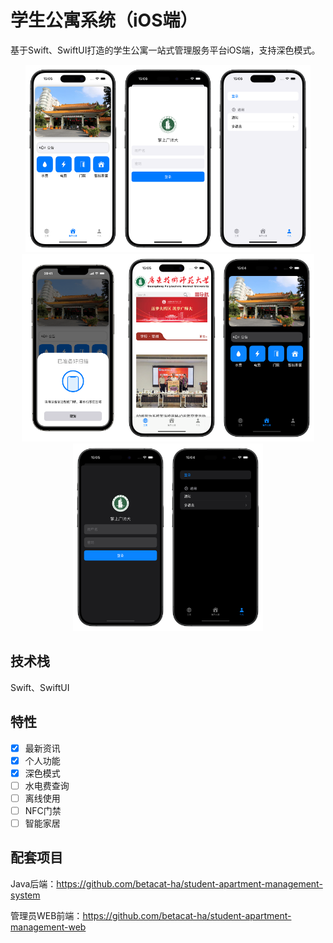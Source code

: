 #  学生公寓系统（iOS端）

基于Swift、SwiftUI打造的学生公寓一站式管理服务平台iOS端，支持深色模式。

<div align=center>
  <img src="img/Light_Home.PNG" height="300"/><img src="img/Light_Login.PNG" height="300"/><img src="img/Light_Setting_Logout.PNG" height="300"/><img src="img/Light_NFC_Demo.PNG" height="300"/><img src="img/Light_Website.PNG" height="300"/><img src="img/Dark_Home.PNG" height="300"/><img src="img/Dark_Login.PNG" height="300"/><img src="img/Dark_Setting_Logout.PNG" height="300"/>
</div>



## 技术栈

Swift、SwiftUI


## 特性
- [x] 最新资讯
- [x] 个人功能
- [x] 深色模式
- [ ] 水电费查询
- [ ] 离线使用
- [ ] NFC门禁
- [ ] 智能家居

## 配套项目

Java后端：https://github.com/betacat-ha/student-apartment-management-system

管理员WEB前端：https://github.com/betacat-ha/student-apartment-management-web


